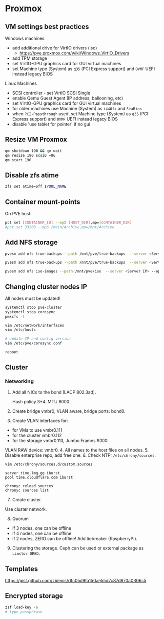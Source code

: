 # Proxmox

## VM settings best practices

Windows machines

* add additional drive for VirtIO drivers (iso)
  * <https://pve.proxmox.com/wiki/Windows_VirtIO_Drivers>
* add TPM storage
* set VirtIO-GPU graphics card for GUI virtual machines
* set Machine type (System) as `q35` (PCI Express support) and `OVMF` UEFI instead legacy BIOS

Linux Machines

* SCSI controller - set VirtIO SCSI Single
* enable Qemu Guest Agent (IP address, ballooning, etc)
* set VirtIO-GPU graphics card for GUI virtual machines
* for older machines use Machine (System) as `i440fx` and `SeaBios`
* when `PCI-Passthrough` used, set Machine type (System) as `q35` (PCI Express support) and `OVMF` UEFI instead legacy
  BIOS
* disable 'use tablet for pointer' if no gui

## Resize VM Proxmox

```sh
qm shutdown 190 && qm wait
qm resize 190 scsi0 +8G
qm start 190
```

## Disable zfs atime

```sh
zfs set atime=off $POOL_NAME
```

## Container mount-points

On PVE host:

```sh
pct set [CONTAINER_ID] --mpX [HOST_DIR],mp=[CONTAINER_DIR]
#pct set 33200 --mp6 /main/Archive,mp=/mnt/Archive
```

## Add NFS storage

```sh
pvesm add nfs true-backups --path /mnt/pve/true-backups  --server <Server IP> --options vers=4.2,nolock,tcp --export /mnt/main/Backup/pve1 --content images,iso,vztmpl,backup,rootdir

pvesm add nfs true-backups --path /mnt/pve/true-backups  --server <Server IP> --options vers=4.2,nolock,tcp --export /mnt/main/Backup/pve2 --content backup

pvesm add nfs iso-images --path /mnt/pve/iso  --server <Server IP> --options vers=4.2,nolock,tcp --export /mnt/main/iso --content iso
```

## Changing cluster nodes IP

All nodes must be updated!

```sh
systemctl stop pve-cluster
systemctl stop corosync
pmxcfs -l

vim /etc/network/interfaces
vim /etc/hosts

# update IP and config version
vim /etc/pve/corosync.conf

reboot
```

## Cluster

### Networking

1. Add all NICs to the bond (LACP 802.3ad).

    Hash policy 3+4. MTU 9000.

2. Create bridge vmbr0, VLAN aware, bridge ports: bond0.
3. Create VLAN interfaces for:

* for VMs to use vmbr0.111
* for the cluster vmbr0.112
* for the storage vmbr0.113, Jumbo Frames 9000.

VLAN RAW device: vmbr0.
4. All names to the host files on all nodes.
5. Disable enterprise repo, add free one.
6. Check NTP: `/etc/chrony/sources`:

```sh
vim /etc/chrony/sources.d/custom.sources
```

```config
server time.lmg.gg iburst
pool time.cloudflare.com iburst
```

```sh
chronyc reload sources
chronyc sources list
```

7. Create cluster.

Use cluster network.

8. Quorum

* if 3 nodes, one can be offline
* if 4 nodes, one can be offline
* if 2 nodes, ZERO can be offline! Add tiebreaker (RaspberryPi).

9. Clustering the storage. Ceph can be used or external package as `Linstor DRBD`.
    [](https://linbit.com/blog/linstor-setup-proxmox-ve-volumes/)

## Templates

<https://gist.github.com/zidenis/dfc05d9fa150ae55d7c87d870a0306c5>

## Encrypted storage

```sh
zsf load-key -a
# type passphrase
```
